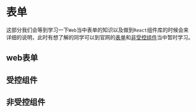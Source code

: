 # 表单
这部分我们会等到学习一下`Web`当中表单的知识以及做到`React`组件库的时候会来详细的说明，此时有想了解的同学可以到官网的[表单](https://zh-hans.reactjs.org/docs/forms.html)和[非受控组件](https://zh-hans.reactjs.org/docs/uncontrolled-components.html)当中暂时学习。

## web表单

## 受控组件

## 非受控组件

